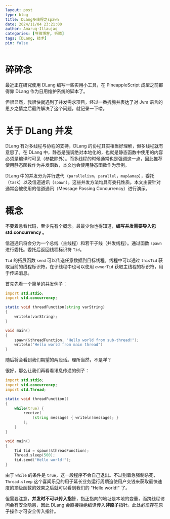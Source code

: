 ```yaml
---
layout: post
type: blog
title: DLang多线程之spawn
date: 2024/11/04 23:21:00
author: Amaruq·Illaujaq
categories: [咩狼博客, 折腾]
tags: [DLang, 技术]
pin: false
---
```


# 碎碎念
最近正在研究使用 DLang 编写一些实用小工具，在 PineappleScript 成型之前都得靠 DLang 作为日用维护系统的脚本了。

但很显然，我很快就遇到了并发需求项目，经过一番折腾并表达了对 Jvm 语言的思乡之情之后最终解决了这个问题，就记录一下喽。

# 关于 DLang 并发
DLang 有对多线程与协程的支持，DLang 的协程其实相当好理解，但多线程就有意思了。在 DLang 中，静态是强调绝对本地化的，也就是静态函数中使用的内容必须是编译时可见（参数除外）。而多线程的时候通常也是强调这一点，因此推荐使用静态函数作为并发函数，本文也会使用静态函数作为示例。

DLang 中的并发分为并行迭代（`parallelism`，`parallel`，`map&amap`），委托（`task`）以及信道通讯（`spawn`）。这些并发方法均具有委托性质。本文主要针对通常会被使用的信道通讯（Message Passing Concurrency）进行演示。

# 概念
不要着急看代码，至少先有个概念。最最少你也得知道，**编写并发需要导入包 std.concurrency 。**

信道通讯将会分为一个总线（主线程）和若干子线（并发线程）。通过函数 `spawn` 进行委托。委托后返回线程标识符 `Tid`。

`Tid` 的拓展函数 `send` 可以传送任意数据到目标线程。线程中可以通过 `thisTid` 获取当前的线程标识符，在子线程中也可以使用 `ownerTid` 获取主线程的标识符，用于传递消息。

首先先看一个简单的并发例子：

```d
import std.stdio;
import std.concurrency;

static void threadFunction(string varString)
{
    writeln(varString);
}

void main()
{
    spawn(&threadFunction, "Hello world from sub-thread!");
    writeln("Hello world from main thread")
}
```

随后将会看到我们期望的两段话。理所当然，不是咩？

很好，那么让我们再看看讯息传递的例子：

```d
import std.stdio;
import std.concurrency;
import std.Thread;

static void threadFunction()
{
    while(true) {
        receive(
            (string message) { writeln(message); }
        );
    }
}

void main()
{
    Tid tid = spawn(&threadFunction);
    Thread.sleep(500);
    tid.send("Hello world!");
}
```

由于 `while` 的条件是 `true`，这一段程序不会自己退出。不过别着急强制杀死，`Thread.sleep` 这个喜闻乐见的用于延长业务运行周期迫使用户交钱来获取最快速度的顶级函数的效果之后就可以看到我们的 "Hello world!" 了。

但需要注意，**并发时不可以传入指针**，指正指向的地址是本地的变量，而跨线程访问会有安全隐患，因此 DLang 会直接拒绝编译传入**非原子**指针。此处必须存在原子操作才可安全传入指针。
